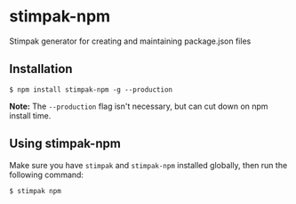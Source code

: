 # stimpak-npm

Stimpak generator for creating and maintaining package.json files

## Installation

``` shell
$ npm install stimpak-npm -g --production
```

**Note:** The `--production` flag isn't necessary, but can cut down on npm install time.

## Using stimpak-npm

Make sure you have `stimpak` and `stimpak-npm` installed globally, then run the following command:

``` shell
$ stimpak npm
```
